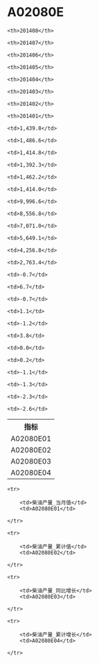 A02080E
======


<table>

<tr>
    <th>指标</th>
    
    <th>201408</th>
    
    <th>201407</th>
    
    <th>201406</th>
    
    <th>201405</th>
    
    <th>201404</th>
    
    <th>201403</th>
    
    <th>201402</th>
    
    <th>201401</th>
    
</tr>


<tr>
    <td>A02080E01</td>
    
    <td>1,439.8</td>
    
    <td>1,486.6</td>
    
    <td>1,414.8</td>
    
    <td>1,392.3</td>
    
    <td>1,462.2</td>
    
    <td>1,414.0</td>
    

</tr>

<tr>
    <td>A02080E02</td>
    
    <td>9,996.6</td>
    
    <td>8,556.8</td>
    
    <td>7,071.0</td>
    
    <td>5,649.1</td>
    
    <td>4,256.8</td>
    
    <td>2,763.4</td>
    

</tr>

<tr>
    <td>A02080E03</td>
    
    <td>-0.7</td>
    
    <td>6.7</td>
    
    <td>-0.7</td>
    
    <td>1.1</td>
    
    <td>-1.2</td>
    
    <td>3.8</td>
    

</tr>

<tr>
    <td>A02080E04</td>
    
    <td>0.0</td>
    
    <td>0.2</td>
    
    <td>-1.1</td>
    
    <td>-1.3</td>
    
    <td>-2.3</td>
    
    <td>-2.6</td>
    

</tr>


</table>

<table>
    
    <tr>

        <td>柴油产量_当月值</td>
        <td>A02080E01</td>

    </tr>
    
    <tr>

        <td>柴油产量_累计值</td>
        <td>A02080E02</td>

    </tr>
    
    <tr>

        <td>柴油产量_同比增长</td>
        <td>A02080E03</td>

    </tr>
    
    <tr>

        <td>柴油产量_累计增长</td>
        <td>A02080E04</td>

    </tr>
    
</table>